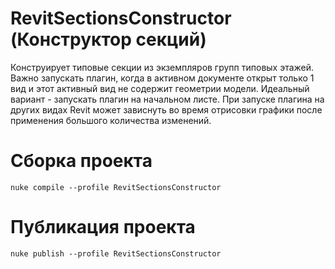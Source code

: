 # RevitSectionsConstructor (Конструктор секций)
Конструирует типовые секции из экземпляров групп типовых этажей.
Важно запускать плагин, когда в активном документе открыт только 1 вид
и этот активный вид не содержит геометрии модели.
Идеальный вариант - запускать плагин на начальном листе.
При запуске плагина на других видах Revit может зависнуть
во время отрисовки графики после применения большого количества изменений.

# Сборка проекта
```
nuke compile --profile RevitSectionsConstructor
```

# Публикация проекта
```
nuke publish --profile RevitSectionsConstructor
```
